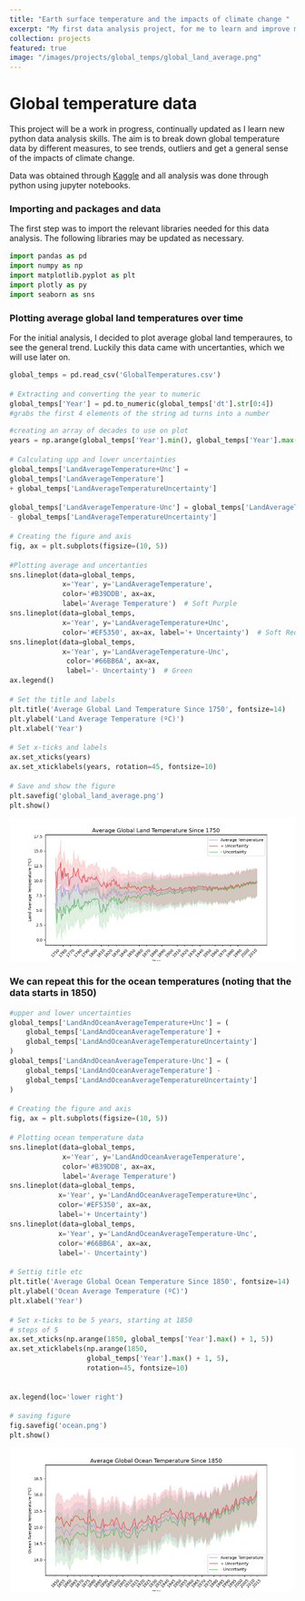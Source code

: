 ```yaml
---
title: "Earth surface temperature and the impacts of climate change "
excerpt: "My first data analysis project, for me to learn and improve my skills. In this project I look at global temperature data and use different methods of plottng, to see trends.  <br/><img src='/images/projects/global_temps/global_land_average.png'>"
collection: projects
featured: true
image: "/images/projects/global_temps/global_land_average.png"
---
```


# Global temperature data

This project will be a work in progress, continually updated as I learn new python data analysis skills. The aim is to break down global temperature data by different measures, to see trends, outliers and get a general sense of the impacts of climate change.

Data was obtained through [Kaggle](https://www.kaggle.com/datasets/berkeleyearth/climate-change-earth-surface-temperature-data?resource=download) and all analysis was done through python using jupyter notebooks.







### Importing and packages and data

The first step was to import the relevant libraries needed for this data analysis. The following libraries may be updated as necessary.




```python
import pandas as pd
import numpy as np
import matplotlib.pyplot as plt
import plotly as py
import seaborn as sns
```

### Plotting average global land temperatures over time

For the initial analysis, I decided to plot average global land temperaures, to see the general trend. Luckily this data came with uncertanties, which we will use later on.


```python
global_temps = pd.read_csv('GlobalTemperatures.csv')

# Extracting and converting the year to numeric
global_temps['Year'] = pd.to_numeric(global_temps['dt'].str[0:4]) 
#grabs the first 4 elements of the string ad turns into a number
```


```python
#creating an array of decades to use on plot
years = np.arange(global_temps['Year'].min(), global_temps['Year'].max() + 1, 10)

# Calculating upp and lower uncertainties
global_temps['LandAverageTemperature+Unc'] = 
global_temps['LandAverageTemperature'] 
+ global_temps['LandAverageTemperatureUncertainty']

global_temps['LandAverageTemperature-Unc'] = global_temps['LandAverageTemperature'] 
- global_temps['LandAverageTemperatureUncertainty']

# Creating the figure and axis
fig, ax = plt.subplots(figsize=(10, 5))

#Plotting average and uncertanties
sns.lineplot(data=global_temps,
             x='Year', y='LandAverageTemperature',
             color='#B39DDB', ax=ax, 
             label='Average Temperature')  # Soft Purple
sns.lineplot(data=global_temps,
             x='Year', y='LandAverageTemperature+Unc',
             color='#EF5350', ax=ax, label='+ Uncertainty')  # Soft Red
sns.lineplot(data=global_temps,
             x='Year', y='LandAverageTemperature-Unc',
              color='#66BB6A', ax=ax, 
              label='- Uncertainty')  # Green
ax.legend()

# Set the title and labels
plt.title('Average Global Land Temperature Since 1750', fontsize=14)
plt.ylabel('Land Average Temperature (ºC)')
plt.xlabel('Year')

# Set x-ticks and labels
ax.set_xticks(years)
ax.set_xticklabels(years, rotation=45, fontsize=10)

# Save and show the figure
plt.savefig('global_land_average.png')
plt.show()

```


    
![png](/images/projects/global_temps/global_land_average.png)
    


### We can repeat this for the ocean temperatures (noting that the data starts in 1850)


```python
#upper and lower uncertainties
global_temps['LandAndOceanAverageTemperature+Unc'] = (
    global_temps['LandAndOceanAverageTemperature'] +
    global_temps['LandAndOceanAverageTemperatureUncertainty']
)
global_temps['LandAndOceanAverageTemperature-Unc'] = (
    global_temps['LandAndOceanAverageTemperature'] -
    global_temps['LandAndOceanAverageTemperatureUncertainty']
)

# Creating the figure and axis
fig, ax = plt.subplots(figsize=(10, 5))

# Plotting ocean temperature data
sns.lineplot(data=global_temps,
             x='Year', y='LandAndOceanAverageTemperature', 
             color='#B39DDB', ax=ax, 
             label='Average Temperature')  
sns.lineplot(data=global_temps, 
            x='Year', y='LandAndOceanAverageTemperature+Unc', 
            color='#EF5350', ax=ax, 
            label='+ Uncertainty')  
sns.lineplot(data=global_temps,     
            x='Year', y='LandAndOceanAverageTemperature-Unc', 
            color='#66BB6A', ax=ax, 
            label='- Uncertainty')  

# Settig title etc
plt.title('Average Global Ocean Temperature Since 1850', fontsize=14)
plt.ylabel('Ocean Average Temperature (ºC)')
plt.xlabel('Year')

# Set x-ticks to be 5 years, starting at 1850
# steps of 5
ax.set_xticks(np.arange(1850, global_temps['Year'].max() + 1, 5))
ax.set_xticklabels(np.arange(1850, 
                   global_temps['Year'].max() + 1, 5),
                   rotation=45, fontsize=10)


ax.legend(loc='lower right')

# saving figure
fig.savefig('ocean.png')
plt.show()

```


    
![png](/images/projects/global_temps/global_ocean_average.png)
    


